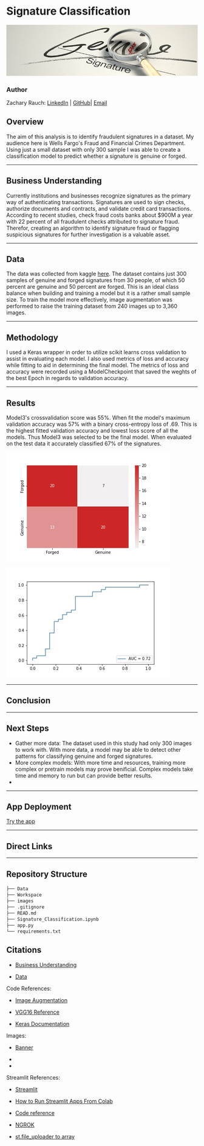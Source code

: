 # Signature Classification
![img](./images/signature_banner.jpeg)
### Author 
Zachary Rauch: 
[LinkedIn](https://www.linkedin.com/in/zach-rauch/) |
[GitHub](https://github.com/ZachRauch)|
[Email](zach.rauch0@gmail.com)
## Overview
  The aim of this analysis is to identify fraudulent signatures in a dataset. My audience here is Wells Fargo's Fraud and Financial Crimes Department. Using just a small dataset with only 300 sample I was able to create a classification model to predict whether a signature is genuine or forged.

---
## Business Understanding 
  Currently institutions and businesses recognize signatures as the primary way of authenticating transactions. Signatures are used to sign checks, authorize documents and contracts, and validate credit card transactions. According to recent studies, check fraud costs banks about $900M a year with 22 percent of all fraudulent checks attributed to signature fraud. Therefor, creating an algorithm to identify signature fraud or flagging suspicious signatures for further investigation is a valuable asset.

---
## Data 
  The data was collected from kaggle [here](https://www.kaggle.com/datasets/divyanshrai/handwritten-signatures). The dataset contains just 300 samples of genuine and forged signatures from 30 people, of which 50 percent are genuine and 50 percent are forged. This is an ideal class balance when building and training a model but it is a rather small sample size. To train the model more effectively, image augmentation was performed to raise the training dataset from 240 images up to 3,360 images. 

---
## Methodology
  I used a Keras wrapper in order to utilize scikit learns cross validation to assist in evaluating each model. I also used metrics of loss and accuracy while fitting to aid in determining the final model. The metrics of loss and accuracy were recorded using a ModelCheckpoint that saved the weghts of the best Epoch in regards to validation accuracy.

---
## Results
  Model3's crossvalidation score was 55%. When fit the model's maximum validation accuracy was 57% with a binary cross-entropy loss of .69. This is the highest fitted validation accuracy and lowest loss score of all the models. Thus Model3 was selected to be the final model. When evaluated on the test data it accurately classified 67% of the signatures.

![img](./images/confusion_matrix.jpeg)

![img](./images/auc_curve.jpeg)

---
## Conclusion

---
## Next Steps
- Gather more data: The dataset used in this study had only 300 images to work with. With more data, a model may be able to detect other patterns for classifying genuine and forged signatures.
- More complex models: With more time and resources, training more complex or pretrain models may prove benificial. Complex models take time and memory to run but can provide better results.
- 
---
## App Deployment
[Try the app](https://share.streamlit.io/zachrauch/signature_classification/main/app.py)

---
## Direct Links

---
## Repository Structure
```
├── Data 
├── Workspace
├── images
├── .gitignore
├── READ.md
├── Signature_Classification.ipynb
├── app.py
└── requirements.txt
```
## Citations

- [Business Understanding](https://towardsdatascience.com/signature-fraud-detection-an-advanced-analytics-approach-a795b0e588b2)

- [Data](https://www.kaggle.com/datasets/divyanshrai/handwritten-signatures)

Code References:

- [Image Augmentation](https://machinelearningmastery.com/how-to-configure-image-data-augmentation-when-training-deep-learning-neural-networks/)

- [VGG16 Reference](https://www.kaggle.com/code/raulcsimpetru/vgg16-binary-classification/notebook)

- [Keras Documentation](https://keras.io/api/)

Images:

- [Banner](https://www.adamsluka.com/forgery.html)

- 

- 

Streamlit References: 

- [Streamlit](https://streamlit.io/)

- [How to Run Streamlit Apps From Colab](https://medium.com/@jcharistech/how-to-run-streamlit-apps-from-colab-29b969a1bdfc) 

- [Code reference](https://github.com/jingxianho/streamlit-local-tunnel/blob/main/Streamlit_local_tunnel.ipynb)

- [NGROK](https://dashboard.ngrok.com/get-started/setup)

- [st.file_uploader to array](https://discuss.streamlit.io/t/png-bytes-io-numpy-conversion-using-file-uploader/1409)
